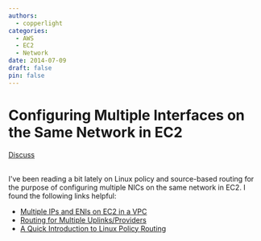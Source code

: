 ```yaml
---
authors:
  - copperlight
categories:
  - AWS
  - EC2
  - Network
date: 2014-07-09
draft: false
pin: false
---
```


# Configuring Multiple Interfaces on the Same Network in EC2

<div class="meta">
  <span class="discuss"><a class="github-button" href="https://github.com/copperlight/copperlight.github.io/issues" data-icon="octicon-issue-opened" aria-label="Discuss copperlight/copperlight.github.io on GitHub">Discuss</a></span>
</div><br/>

I've been reading a bit lately on Linux policy and source-based routing for the purpose of
configuring multiple NICs on the same network in EC2.  I found the following links helpful:

* [Multiple IPs and ENIs on EC2 in a VPC](http://blog.bluemalkin.net/multiple-ips-and-enis-on-ec2-in-a-vpc/)
* [Routing for Multiple Uplinks/Providers](http://lartc.org/howto/lartc.rpdb.multiple-links.html)
* [A Quick Introduction to Linux Policy Routing](http://blog.scottlowe.org/2013/05/29/a-quick-introduction-to-linux-policy-routing/)
